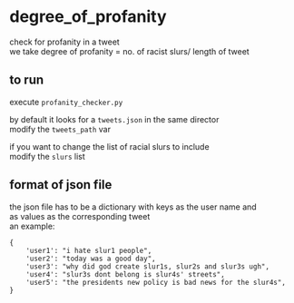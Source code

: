 # degree_of_profanity
check for profanity in a tweet\
we take degree of profanity = no. of racist slurs/ length of tweet


## to run
execute `profanity_checker.py`

by default it looks for a `tweets.json` in the same director\
modify the `tweets_path` var

if you want to change the list of racial slurs to include\
modify the `slurs` list


## format of json file
the json file has to be a dictionary with keys as the user name and\
as values as the corresponding tweet\
an example:
```
{
    'user1': "i hate slur1 people",
    'user2': "today was a good day",
    'user3': "why did god create slur1s, slur2s and slur3s ugh",
    'user4': "slur3s dont belong is slur4s' streets",
    'user5': "the presidents new policy is bad news for the slur4s",
}
```